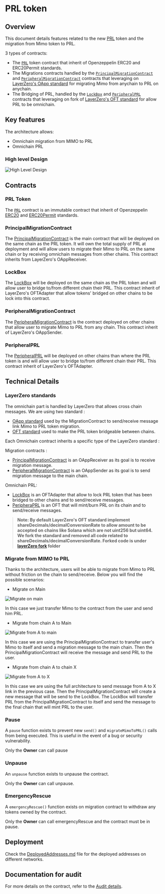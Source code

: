 # PRL token

## Overview

This document details features related to the new [PRL](../contracts/principal/PRL.sol) token and the migration from Mimo token to PRL.

3 types of contracts:

- The [`PRL`](../contracts/principal/PRL.sol) token contract that inherit of Openzeppelin ERC20 and ERC20Permit standards.
- The Migrations contracts handled by the [`PrincipalMigrationContract`](../contracts/principal/PrincipalMigrationContract.sol) and [`PeripheralMigrationContract`](../contracts/peripheral/PeripheralMigrationContract.sol) contracts that leveraging on [LayerZero's OApp standard](https://docs.layerzero.network/v2/home/protocol/contract-standards#oapp) for migrating Mimo from anychain to PRL on anychain.
- The Bridging of PRL, handled by the [`LockBox`](../contracts/principal/LockBox.sol) and [`PeripheralPRL`](../contracts/peripheral/PeripheralPRL.sol) contracts that leveraging on fork of [LayerZero's OFT standard](https://docs.layerzero.network/v2/home/protocol/contract-standards#oft) for allow PRL to be omnichain.

## Key features

The architecture allows:

- Omnichain migration from MIMO to PRL
- Omnichain PRL

### High level Design

![High Level Design](./assets/HLD.png)

## Contracts

### PRL Token

The [`PRL`](../contracts/principal/PRL.sol) contract is an immutable contract that inherit of Openzeppelin [ERC20](https://docs.openzeppelin.com/contracts/5.x/api/token/erc20#ERC20) and [ERC20Permit](https://docs.openzeppelin.com/contracts/5.x/api/token/erc20#ERC20Permit) standards.

### PrincipalMigrationContract

The [PrincipalMigrationContract](../contracts/principal/PrincipalMigrationContract.sol) is the main contract that will be deployed on the same chain as the PRL token. It will own the total supply of PRL at deployment and will allow users to migrate their Mimo to PRL on the same chain or by receiving omnichain messages from other chains. This contract inherits from LayerZero's OAppReceiver.

### LockBox

The [LockBox](../contracts/principal/LockBox.sol) will be deployed on the same chain as the PRL token and will allow user to bridge to/from different chain their PRL. This contract inherit of LayerZero's OFTAdapter that allow tokens' bridged on other chains to be lock into this contract.

### PeripheralMigrationContract

The [PeripheralMigrationContract](../contracts/peripheral/PeripheralMigrationContract.sol) is the contract deployed on other chains that allow user to migrate Mimo to PRL from any chain. This contract inherit of LayerZero's OAppSender.

### PeripheralPRL

The [PeripheralPRL](../contracts/peripheral/PeripheralPRL.sol) will be deployed on other chains than where the PRL token is and will allow user to bridge to/from different chain their PRL. This contract inherit of LayerZero's OFTAdapter.

## Technical Details

### LayerZero standards

The omnichain part is handled by LayerZero that allows cross chain messages. We are using two standard :

- [OApp standard](https://docs.layerzero.network/v2/home/protocol/contract-standards#oapp) used by the MigrationContract to send/receive message link Mimo to PRL token migration.
- [OFT standard](https://docs.layerzero.network/v2/home/protocol/contract-standards#oft) used to make the PRL token bridgeable between chains.

Each Omnichain contract inherits a specific type of the LayerZero standard :

Migration contracts :

- [PrincipalMigrationContract](../contracts/principal/PrincipalMigrationContract.sol) is an OAppReceiver as its goal is to receive migration message.
- [PeripheralMigrationContract](../contracts/peripheral/PeripheralMigrationContract.sol) is an OAppSender as its goal is to send migration message to the main chain.

Omnichain PRL:

- [LockBox](../contracts/principal/LockBox.sol) is an OFTAdapter that allow to lock PRL token that has been bridged to other chains and to send/receive messages.
- [PeripheraPRL](../contracts/peripheral/PeripheralPRL.sol) is an OFT that will mint/burn PRL on its chain and to send/receive messages.

> **Note: By default LayerZero's OFT standard implement shareDecimals/decimalConversionRate to allow amount to be accepted on chains like Solana which are not uint256 but uint64. We fork the standard and removed all code related to shareDecimals/decimalConversionRate. Forked code is under [layerZero fork](../contracts/layerZero/) folder**

### Migrate from MIMO to PRL

Thanks to the architecture, users will be able to migrate from Mimo to PRL without friction on the chain to send/receive. Below you will find the possible scenarios:

- Migrate on Main

![Migrate on main](./assets/migrate-main.png)

In this case we just transfer Mimo to the contract from the user and send him PRL.

- Migrate from chain A to Main

![Migrate from A to main](./assets/migrate-A-to-Main.png)

In this case we are using the PrincipalMigrationContract to transfer user's Mimo to itself and send a migration message to the main chain. Then the PrincipalMigrationContract will receive the message and send PRL to the user.

- Migrate from chain A to chain X

![Migrate from A to X](./assets/migrate-A-to-X.png)

In this case we are using the full architecture to send message from A to X link in the previous case. Then the PrincipalMigrationContract will create a new message that will be send to the LockBox. The LockBox will transfer PRL from the PrincipalMigrationContract to itself and send the message to the final chain that will mint PRL to the user.

### Pause

A `pause` function exists to prevent new `send()` and `migrateMimoToPRL()` calls from being executed. This is useful in the event of a bug or security vulnerability.

Only the **Owner** can call pause

### Unpause

An `unpause` function exists to unpause the contract.

Only the **Owner** can call unpause.

### EmergencyRescue

A `emergencyRescue()` function exists on migration contract to withdraw any tokens owned by the contract.

Only the **Owner** can call emergencyRescue and the contract must be in pause.

## Deployment

Check the [DeployedAddresses.md](./DeployedAddresses.md) file for the deployed addresses on different networks.

## Documentation for audit

For more details on the contract, refer to the [Audit details](./AuditDetails.md).
